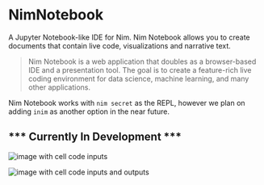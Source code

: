 # NimNotebook
A Jupyter Notebook-like IDE for Nim. Nim Notebook allows you to create documents that contain live code, visualizations and narrative text.

> Nim Notebook is a web application that doubles as a browser-based IDE and a presentation tool. The goal is to create a feature-rich live coding environment for data science, machine learning, and many other applications.

Nim Notebook works with `nim secret` as the REPL, however we plan on adding `inim` as another option in the near future.

## *** Currently In Development ***

![image with cell code inputs](https://github.com/Niminem/NimNotebook/blob/main/imgs/0.1.0-alpha1.png)


![image with cell code inputs and outputs](https://github.com/Niminem/NimNotebook/blob/main/imgs/0.1.0-alpha2.png)

